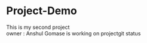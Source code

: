 # Project-Demo
This is my second project
<br>
owner : Anshul Gomase is working on projectgit status

